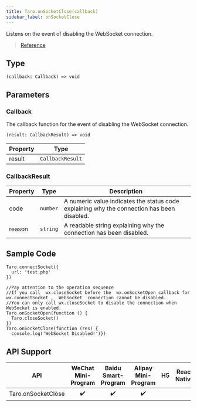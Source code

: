 ```yaml
---
title: Taro.onSocketClose(callback)
sidebar_label: onSocketClose
---
```


Listens on the event of disabling the WebSocket connection.

> [Reference](https://developers.weixin.qq.com/miniprogram/dev/api/network/websocket/wx.onSocketClose.html)

## Type

```tsx
(callback: Callback) => void
```

## Parameters

### Callback

The callback function for the event of disabling the WebSocket connection.

```tsx
(result: CallbackResult) => void
```

<table>
  <thead>
    <tr>
      <th>Property</th>
      <th>Type</th>
    </tr>
  </thead>
  <tbody>
    <tr>
      <td>result</td>
      <td><code>CallbackResult</code></td>
    </tr>
  </tbody>
</table>

### CallbackResult

<table>
  <thead>
    <tr>
      <th>Property</th>
      <th>Type</th>
      <th>Description</th>
    </tr>
  </thead>
  <tbody>
    <tr>
      <td>code</td>
      <td><code>number</code></td>
      <td>A numeric value indicates the status code explaining why the connection has been disabled.</td>
    </tr>
    <tr>
      <td>reason</td>
      <td><code>string</code></td>
      <td>A readable string explaining why the connection has been disabled.</td>
    </tr>
  </tbody>
</table>

## Sample Code

```tsx
Taro.connectSocket({
  url: 'test.php'
})

//Pay attention to the operation sequence
//If you call  wx.closeSocket before the  wx.onSocketOpen callback for  wx.connectSocket ,  WebSocket  connection cannot be disabled.
//You can only call wx.closeSocket to disable the connection when WebSocket is enabled.
Taro.onSocketOpen(function () {
  Taro.closeSocket()
})
Taro.onSocketClose(function (res) {
  console.log('WebSocket Disabled!')})
```

## API Support

|        API         | WeChat Mini-Program | Baidu Smart-Program | Alipay Mini-Program | H5 | React Native |
|:------------------:|:-------------------:|:-------------------:|:-------------------:|:--:|:------------:|
| Taro.onSocketClose |         ✔️          |         ✔️          |         ✔️          |    |              |
